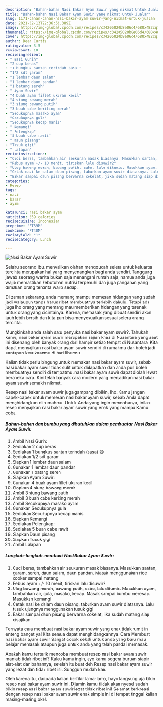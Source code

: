 ```yaml
---
description: "Bahan-bahan Nasi Bakar Ayam Suwir yang nikmat Untuk Jualan"
title: "Bahan-bahan Nasi Bakar Ayam Suwir yang nikmat Untuk Jualan"
slug: 1171-bahan-bahan-nasi-bakar-ayam-suwir-yang-nikmat-untuk-jualan
date: 2021-02-13T22:36:56.389Z
image: https://img-global.cpcdn.com/recipes/c34205020b8e06d4/680x482cq70/nasi-bakar-ayam-suwir-foto-resep-utama.jpg
thumbnail: https://img-global.cpcdn.com/recipes/c34205020b8e06d4/680x482cq70/nasi-bakar-ayam-suwir-foto-resep-utama.jpg
cover: https://img-global.cpcdn.com/recipes/c34205020b8e06d4/680x482cq70/nasi-bakar-ayam-suwir-foto-resep-utama.jpg
author: Dean Curtis
ratingvalue: 3.5
reviewcount: 10
recipeingredient:
- " Nasi Gurih"
- "2 cup beras"
- "1 bungkus santan terindah sasa "
- "1/2 sdt garam"
- "1 lembar daun salam"
- "1 lembar daun pandan"
- "1 batang sereh"
- " Ayam Suwir"
- "4 buah ayam fillet ukuran kecil"
- "4 siung bawang merah"
- "3 siung bawang putih"
- "3 buah cabe keriting merah"
- "Secukupnya masako ayam"
- "Secukupnya gula"
- "Secukupnya kecap manis"
- " Kemangi"
- " Pelengkap"
- "5 buah cabe rawit"
- " Daun pisang"
- "Tusuk gigi"
- " Lalapan"
recipeinstructions:
- "Cuci beras, tambahkan air seukuran masak biasanya. Masukkan santan, garam, sereh, daun salam, daun pandan. Masak menggunakan rice cooker sampai matang"
- "Rebus ayam +/- 10 menit, tiriskan lalu disuwir2"
- "Uleg bawang merah, bawang putih, cabe, lalu ditumis. Masukkan ayam, tambahkan air, gula, masako, kecap. Masak sampai bumbu meresap. Masukkan kemangi"
- "Cetak nasi ke dalam daun pisang, taburkan ayam suwir diatasnya. Lalu tusuk ujungnya menggunakan tusuk gigi"
- "Bakar sampai daun pisang berwarna cokelat, jika sudah matang siap disajikan"
categories:
- Resep
tags:
- nasi
- bakar
- ayam

katakunci: nasi bakar ayam 
nutrition: 259 calories
recipecuisine: Indonesian
preptime: "PT39M"
cooktime: "PT40M"
recipeyield: "1"
recipecategory: Lunch

---
```



![Nasi Bakar Ayam Suwir](https://img-global.cpcdn.com/recipes/c34205020b8e06d4/680x482cq70/nasi-bakar-ayam-suwir-foto-resep-utama.jpg)

Selaku seorang ibu, menyajikan olahan menggugah selera untuk keluarga tercinta merupakan hal yang menyenangkan bagi anda sendiri. Tanggung jawab seorang  wanita bukan saja menangani rumah saja, namun anda juga wajib memastikan kebutuhan nutrisi terpenuhi dan juga panganan yang dimakan orang tercinta wajib sedap.

Di zaman  sekarang, anda memang mampu memesan hidangan yang sudah jadi walaupun tanpa harus ribet membuatnya terlebih dahulu. Tetapi ada juga lho orang yang memang mau memberikan hidangan yang terenak untuk orang yang dicintainya. Karena, memasak yang dibuat sendiri akan jauh lebih bersih dan kita pun bisa menyesuaikan sesuai selera orang tercinta. 



Mungkinkah anda salah satu penyuka nasi bakar ayam suwir?. Tahukah kamu, nasi bakar ayam suwir merupakan sajian khas di Nusantara yang saat ini disenangi oleh banyak orang dari hampir setiap tempat di Nusantara. Kita dapat menyajikan nasi bakar ayam suwir sendiri di rumahmu dan boleh jadi santapan kesukaanmu di hari liburmu.

Kalian tidak perlu bingung untuk memakan nasi bakar ayam suwir, sebab nasi bakar ayam suwir tidak sulit untuk didapatkan dan anda pun boleh membuatnya sendiri di tempatmu. nasi bakar ayam suwir dapat diolah lewat beraneka cara. Kini telah banyak cara modern yang menjadikan nasi bakar ayam suwir semakin nikmat.

Resep nasi bakar ayam suwir juga gampang dibikin, lho. Kamu jangan capek-capek untuk memesan nasi bakar ayam suwir, sebab Anda dapat menghidangkan di rumahmu. Untuk Anda yang ingin mencobanya, inilah resep menyajikan nasi bakar ayam suwir yang enak yang mampu Kamu coba.

<!--inarticleads1-->

##### Bahan-bahan dan bumbu yang dibutuhkan dalam pembuatan Nasi Bakar Ayam Suwir:

1. Ambil  Nasi Gurih:
1. Sediakan 2 cup beras
1. Sediakan 1 bungkus santan terindah (sasa) 😅
1. Sediakan 1/2 sdt garam
1. Siapkan 1 lembar daun salam
1. Gunakan 1 lembar daun pandan
1. Gunakan 1 batang sereh
1. Siapkan  Ayam Suwir:
1. Gunakan 4 buah ayam fillet ukuran kecil
1. Siapkan 4 siung bawang merah
1. Ambil 3 siung bawang putih
1. Ambil 3 buah cabe keriting merah
1. Ambil Secukupnya masako ayam
1. Gunakan Secukupnya gula
1. Sediakan Secukupnya kecap manis
1. Siapkan  Kemangi
1. Sediakan  Pelengkap:
1. Sediakan 5 buah cabe rawit
1. Siapkan  Daun pisang
1. Siapkan Tusuk gigi
1. Ambil  Lalapan




<!--inarticleads2-->

##### Langkah-langkah membuat Nasi Bakar Ayam Suwir:

1. Cuci beras, tambahkan air seukuran masak biasanya. Masukkan santan, garam, sereh, daun salam, daun pandan. Masak menggunakan rice cooker sampai matang
1. Rebus ayam +/- 10 menit, tiriskan lalu disuwir2
1. Uleg bawang merah, bawang putih, cabe, lalu ditumis. Masukkan ayam, tambahkan air, gula, masako, kecap. Masak sampai bumbu meresap. Masukkan kemangi
1. Cetak nasi ke dalam daun pisang, taburkan ayam suwir diatasnya. Lalu tusuk ujungnya menggunakan tusuk gigi
1. Bakar sampai daun pisang berwarna cokelat, jika sudah matang siap disajikan




Ternyata cara membuat nasi bakar ayam suwir yang enak tidak rumit ini enteng banget ya! Kita semua dapat menghidangkannya. Cara Membuat nasi bakar ayam suwir Sangat cocok sekali untuk anda yang baru mau belajar memasak ataupun juga untuk anda yang telah pandai memasak.

Apakah kamu tertarik mencoba membuat resep nasi bakar ayam suwir mantab tidak ribet ini? Kalau kamu ingin, ayo kamu segera buruan siapin alat-alat dan bahannya, setelah itu buat deh Resep nasi bakar ayam suwir yang lezat dan tidak ribet ini. Sungguh mudah kan. 

Oleh karena itu, daripada kalian berfikir lama-lama, hayo langsung aja bikin resep nasi bakar ayam suwir ini. Dijamin kamu tiidak akan nyesel sudah bikin resep nasi bakar ayam suwir lezat tidak ribet ini! Selamat berkreasi dengan resep nasi bakar ayam suwir enak simple ini di tempat tinggal kalian masing-masing,oke!.

